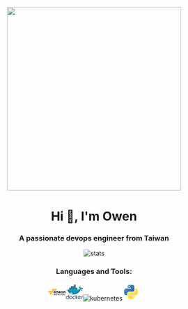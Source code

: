 <p align="center"><img width="400" height="420" src="https://github-readme-stats.vercel.app/api?username=atorigin&show_icons=true&theme=radical"></p>

<h1 align="center">Hi 👋, I'm Owen</h1>
<h3 align="center"><b>A passionate devops engineer from Taiwan</b></h3>
<div align="center"><img src="https://github-readme-stats.vercel.app/api/top-langs/?username=atorigin" alt="stats" height="300" width="320" /><h3 align="center">Languages and Tools:</h3><img src="https://raw.githubusercontent.com/devicons/devicon/master/icons/amazonwebservices/amazonwebservices-original-wordmark.svg" alt="aws" width="40" height="40"/><img src="https://raw.githubusercontent.com/devicons/devicon/master/icons/docker/docker-original-wordmark.svg" alt="docker" width="40" height="40"/><img src="https://www.vectorlogo.zone/logos/kubernetes/kubernetes-icon.svg" alt="kubernetes" width="40" height="40"/><img src="https://raw.githubusercontent.com/devicons/devicon/master/icons/python/python-original.svg" alt="python" width="40" height="40"/></div>
